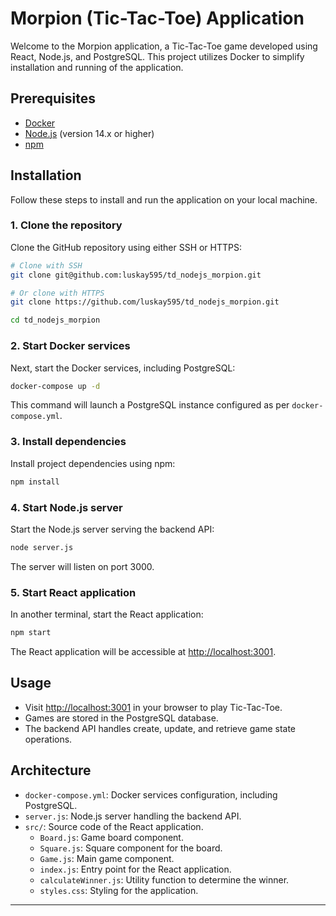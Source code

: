 # Morpion (Tic-Tac-Toe) Application

Welcome to the Morpion application, a Tic-Tac-Toe game developed using React, Node.js, and PostgreSQL. This project utilizes Docker to simplify installation and running of the application.

## Prerequisites

- [Docker](https://www.docker.com/get-started)
- [Node.js](https://nodejs.org/en/download/) (version 14.x or higher)
- [npm](https://www.npmjs.com/get-npm)

## Installation

Follow these steps to install and run the application on your local machine.

### 1. Clone the repository

Clone the GitHub repository using either SSH or HTTPS:

```bash
# Clone with SSH
git clone git@github.com:luskay595/td_nodejs_morpion.git

# Or clone with HTTPS
git clone https://github.com/luskay595/td_nodejs_morpion.git

cd td_nodejs_morpion
```

### 2. Start Docker services

Next, start the Docker services, including PostgreSQL:

```bash
docker-compose up -d
```

This command will launch a PostgreSQL instance configured as per `docker-compose.yml`.

### 3. Install dependencies

Install project dependencies using npm:

```bash
npm install
```

### 4. Start Node.js server

Start the Node.js server serving the backend API:

```bash
node server.js
```

The server will listen on port 3000.

### 5. Start React application

In another terminal, start the React application:

```bash
npm start
```

The React application will be accessible at [http://localhost:3001](http://localhost:3001).

## Usage

- Visit [http://localhost:3001](http://localhost:3001) in your browser to play Tic-Tac-Toe.
- Games are stored in the PostgreSQL database.
- The backend API handles create, update, and retrieve game state operations.

## Architecture

- `docker-compose.yml`: Docker services configuration, including PostgreSQL.
- `server.js`: Node.js server handling the backend API.
- `src/`: Source code of the React application.
  - `Board.js`: Game board component.
  - `Square.js`: Square component for the board.
  - `Game.js`: Main game component.
  - `index.js`: Entry point for the React application.
  - `calculateWinner.js`: Utility function to determine the winner.
  - `styles.css`: Styling for the application.

---
